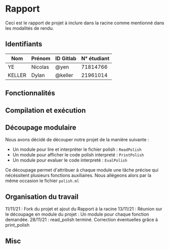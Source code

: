 # Rapport

Ceci est le rapport de projet à inclure dans la racine comme mentionné dans les modalités de rendu.

## Identifiants

<!-- Format : Nom, Prenom, Identifiant Gilab, N° étudiant -->

| Nom    | Prénom  | ID Gitlab | N° étudiant |
| ------ | ------- | --------- | ----------- |
| YE     | Nicolas | @yen      | 71814766    |
| KELLER | Dylan   | @keller   | 21961014    |

## Fonctionnalités

<!--
    Donnez une description précise des fonctionnalités implémentées
    par votre rendu - sujet minimal, extensions éventuelles,
    éventuellement parties non réalisées ou non encore fonctionnelles.
-->

## Compilation et exécution

<!--
    Documentez ensuite de façon précise la manière dont votre
    projet doit être compilé (normalement via dune) et exécuté (en donnant
    les options acceptées par votre programme). Précisez si vous vous êtes
    servi de bibliothèques externes, et donnez dans ce cas un pointeur
    vers leur documentation.
-->

## Découpage modulaire

<!--
    Donnez une description des traitements pris en charge par chaque
    module (.ml) de votre projet. Précisez le rôle et la nécessité
    de chaque module ajouté au dépôt initial.
-->

Nous avons décidé de découper notre projet de la manière suivante :

- Un module pour lire et interpréter le fichier polish : `ReadPolish`
- Un module pour afficher le code polish interpreté : `PrintPolish`
- Un module pour evaluer le code interpreté : `EvalPolish`

Ce découpage permet d'attribuer à chaque module une tâche précise qui nécéssitent plusieurs fonctions auxiliaires.
Nous allégeons alors par la même occasion le fichier `polish.ml`

## Organisation du travail

<!--
    Cette partie est plus libre dans sa forme. Indiquez la manière
    dont les tâches ont été réparties entre les membres du groupe
    au cours du temps. Donnez une brève chronologie de votre travail
    sur ce projet au cours de ce semestre, avant et après le
    confinement.
-->

11/11/21 : Fork du projet et ajout du Rapport à la racine
13/11/21 : Réunion sur le découpage en module du projet : Un module pour chaque fonction demandée.
28/11/21 : read_polish terminé. Correction éventuelles grâce à print_polish

## Misc

<!--
    Cette partie est entièrement libre : remarques, suggestions,
    questions...
-->
